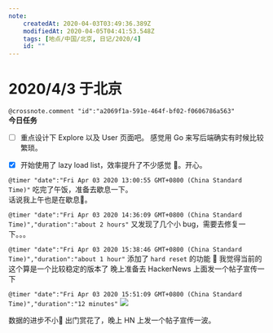 ```yaml
---
note:
    createdAt: 2020-04-03T03:49:36.389Z
    modifiedAt: 2020-04-05T04:41:53.548Z
    tags: [地点/中国/北京, 日记/2020/4]
    id: ""
---
```

# 2020/4/3 于北京
`@crossnote.comment "id":"a2069f1a-591e-464f-bf02-f0606786a563"`  
**今日任务**

* [ ] 重点设计下 Explore 以及 User 页面吧。
      感觉用 Go 来写后端确实有时候比较繁琐。
 * [x] 开始使用了 lazy load list，效率提升了不少感觉 🌝。开心。


`@timer "date":"Fri Apr 03 2020 13:00:55 GMT+0800 (China Standard Time)"`
吃完了午饭，准备去歇息一下。  
话说我上午也是在歇息🌚。

`@timer "date":"Fri Apr 03 2020 14:36:09 GMT+0800 (China Standard Time)","duration":"about 2 hours"`
又发现了几个小 bug，需要去修复一下。。。

`@timer "date":"Fri Apr 03 2020 15:38:46 GMT+0800 (China Standard Time)","duration":"about 1 hour"`
添加了 `hard reset` 的功能 🌝
我觉得当前的这个算是一个比较稳定的版本了
晚上准备去 HackerNews 上面发一个帖子宣传一下

`@timer "date":"Fri Apr 03 2020 15:51:09 GMT+0800 (China Standard Time)","duration":"12 minutes"`
![](https://i.loli.net/2020/04/03/gECe12jfnXb4K5O.png)  

数据的进步不小🙈
出门赏花了，晚上 HN 上发一个帖子宣传一波。  


